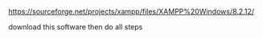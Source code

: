 https://sourceforge.net/projects/xampp/files/XAMPP%20Windows/8.2.12/  

download this software then do all steps
